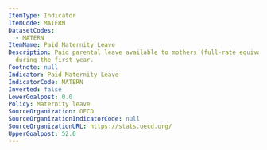 ```yaml
---
ItemType: Indicator
ItemCode: MATERN
DatasetCodes:
  - MATERN
ItemName: Paid Maternity Leave
Description: Paid parental leave available to mothers (full-rate equivalent) in weeks
  during the first year.
Footnote: null
Indicator: Paid Maternity Leave
IndicatorCode: MATERN
Inverted: false
LowerGoalpost: 0.0
Policy: Maternity leave
SourceOrganization: OECD
SourceOrganizationIndicatorCode: null
SourceOrganizationURL: https://stats.oecd.org/
UpperGoalpost: 52.0
---
```


